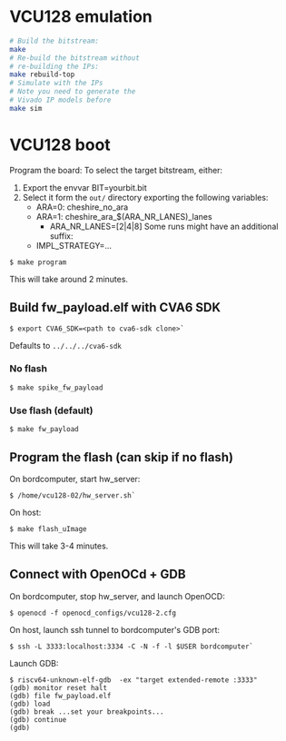 # VCU128 emulation

```bash
# Build the bitstream:
make
# Re-build the bitstream without
# re-building the IPs:
make rebuild-top
# Simulate with the IPs
# Note you need to generate the
# Vivado IP models before
make sim
```

# VCU128 boot
Program the board:
To select the target bitstream, either:
1. Export the envvar BIT=yourbit.bit
2. Select it form the `out/` directory exporting the following variables:
    - ARA=0: cheshire_no_ara
    - ARA=1: cheshire_ara_$(ARA_NR_LANES)_lanes
        - ARA_NR_LANES=[2|4|8]
Some runs might have an additional suffix:
   - IMPL_STRATEGY=...

````console
$ make program
````
This will take around 2 minutes.

## Build fw_payload.elf with CVA6 SDK
````console
$ export CVA6_SDK=<path to cva6-sdk clone>`
````
Defaults to `../../../cva6-sdk`

### No flash
````console
$ make spike_fw_payload
````

### Use flash (default)
````console
$ make fw_payload
````

## Program the flash (can skip if no flash)
On bordcomputer, start hw_server:
````console
$ /home/vcu128-02/hw_server.sh`
````

On host: 
````console
$ make flash_uImage
````
This will take 3-4 minutes.

## Connect with OpenOCd + GDB
On bordcomputer, stop hw_server, and launch OpenOCD:
````console
$ openocd -f openocd_configs/vcu128-2.cfg
````

On host, launch ssh tunnel to bordcomputer's GDB port: 
````console
$ ssh -L 3333:localhost:3334 -C -N -f -l $USER bordcomputer`
````

Launch GDB:
````console
$ riscv64-unknown-elf-gdb  -ex "target extended-remote :3333" 
(gdb) monitor reset halt
(gdb) file fw_payload.elf
(gdb) load
(gdb) break ...set your breakpoints...
(gdb) continue
(gdb) 
````


